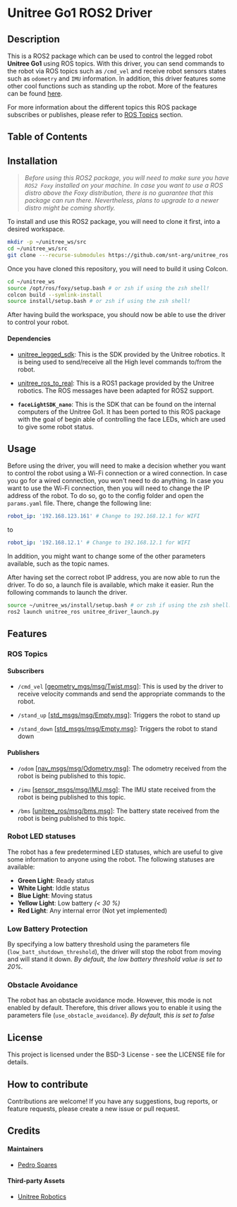 # Unitree Go1 ROS2 Driver

## Description

This is a ROS2 package which can be used to control the legged robot **Unitree Go1** 
using ROS topics.
With this driver, you can send commands to the robot via ROS topics such as `/cmd_vel` and receive robot sensors states such as `odometry` and `IMU` information.
In addition, this driver features some other cool functions such as standing up the robot. 
More of the features can be found [here](#features).


For more information about the different topics this ROS package subscribes or publishes, please refer to [ROS Topics](#ros-topics) section.


## Table of Contents


## Installation

> _Before using this ROS2 package, you will need to make sure you have `ROS2 Foxy` installed on your machine.
In case you want to use a ROS distro above the Foxy distribution, there is no 
guarantee that this package can run there.
Nevertheless, plans to upgrade to a newer distro might be coming shortly._

To install and use this ROS2 package, you will need to clone it first, into a desired workspace.
```sh
mkdir -p ~/unitree_ws/src
cd ~/unitree_ws/src
git clone ---recurse-submodules https://github.com/snt-arg/unitree_ros.git
```

Once you have cloned this repository, you will need to build it using Colcon.

```sh
cd ~/unitree_ws
source /opt/ros/foxy/setup.bash # or zsh if using the zsh shell!
colcon build --symlink-install
source install/setup.bash # or zsh if using the zsh shell!
```

After having build the workspace, you should now be able to use the driver to control your robot.

#### Dependencies

- [unitree_legged_sdk](https://github.com/unitreerobotics/unitree_legged_sdk): This is the SDK provided by the Unitree robotics. It is being used to send/receive all the High level commands to/from the robot.

- [unitree_ros_to_real](https://github.com/unitreerobotics/unitree_ros_to_real): This is a ROS1 package provided by the Unitree robotics. The ROS messages have been adapted for ROS2 support.

- **`faceLightSDK_nano`**: This is the SDK that can be found on the internal computers of the Unitree Go1. It has been ported to this ROS package with the goal of begin able of controlling the face LEDs, which are used to 
give some robot status.


## Usage

Before using the driver, you will need to make a decision whether you want to control the robot
using a Wi-Fi connection or a wired connection. In case you go for a wired connection, you won't need
to do anything. In case you want to use the Wi-Fi connection, then you will need to change the IP address
of the robot. To do so, go to the config folder and open the `params.yaml` file. There, change the following line:
```yaml
robot_ip: '192.168.123.161' # Change to 192.168.12.1 for WIFI
```
to
```yaml
robot_ip: '192.168.12.1' # Change to 192.168.12.1 for WIFI
```

In addition, you might want to change some of the other parameters available, such as the topic names.

After having set the correct robot IP address, you are now able to run the driver. To do so, a launch file
is available, which make it easier. Run the following commands to launch the driver.
```sh
source ~/unitree_ws/install/setup.bash # or zsh if using the zsh shell!
ros2 launch unitree_ros unitree_driver_launch.py
```

## Features

### ROS Topics

#### Subscribers

- `/cmd_vel` [[geometry_mgs/msg/Twist.msg](http://docs.ros.org/en/noetic/api/geometry_msgs/html/msg/Twist.html)]: 
This is used by the driver to receive velocity commands and send the appropriate commands to the robot.

- `/stand_up` [[std_msgs/msg/Empty.msg](http://docs.ros.org/en/melodic/api/std_msgs/html/msg/Empty.html)]: 
Triggers the robot to stand up

- `/stand_down` [[std_msgs/msg/Empty.msg](http://docs.ros.org/en/melodic/api/std_msgs/html/msg/Empty.html)]: 
Triggers the robot to stand down

#### Publishers

- `/odom` [[nav_msgs/msg/Odometry.msg](http://docs.ros.org/en/noetic/api/nav_msgs/html/msg/Odometry.html)]: The odometry received from the robot is being published to this topic.

- `/imu` [[sensor_msgs/msg/IMU.msg](http://docs.ros.org/en/noetic/api/sensor_msgs/html/msg/Imu.html)]: The IMU state received from the robot is being published to this topic.

- `/bms` [[unitree_ros/msg/bms.msg](https://github.com/snt-arg/unitree_ros/blob/main/msg/BmsState.msg)]: The battery state received from the robot is being published to this topic.

### Robot LED statuses

The robot has a few predetermined LED statuses, which are useful to give some information to 
anyone using the robot.
The following statuses are available:

- **Green Light**: Ready status
- **White Light**: Iddle status
- **Blue Light**: Moving status
- **Yellow Light**: Low battery _(< 30 %)_
- **Red Light**: Any internal error (Not yet implemented)

### Low Battery Protection

By specifying a low battery threshold using the parameters file (`low_batt_shutdown_threshold`), the driver will stop the robot
from moving and will stand it down. _By default, the low battery threshold value is set to 20%._

### Obstacle Avoidance

The robot has an obstacle avoidance mode. However, this mode is not enabled by default. Therefore, 
this driver allows you to enable it using the parameters file (`use_obstacle_avoidance`). _By default, this is
set to false_


## License

This project is licensed under the BSD-3 License - see the LICENSE file for details.

## How to contribute
Contributions are welcome! If you have any suggestions, bug reports, or feature requests, 
please create a new issue or pull request.

## Credits

#### Maintainers

* [Pedro Soares](https://www.github.com/PedroS235)

#### Third-party Assets

* [Unitree Robotics](https://github.com/unitreerobotics)

